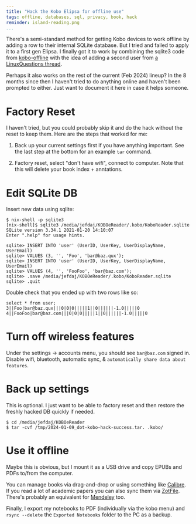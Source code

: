 ```yaml
---
title: "Hack the Kobo Elipsa for offline use"
tags: offline, databases, sql, privacy, book, hack
reminder: island-reading.png
...
```


There's a semi-standard method for getting Kobo devices to work offline by adding a row to their internal SQLite database.
But I tried and failed to apply it to a first gen Elipsa.
I finally got it to work by combining the sqlite3 code from [kobo-offline][ko]
with the idea of adding a second user from [a LinuxQuestions thread][tr].

Perhaps it also works on the rest of the current (Feb 2024) lineup?
In the 8 months since then I haven't tried to do anything online and haven't been prompted to either.
Just want to document it here in case it helps someone.

# Factory Reset

I haven't tried, but you could probably skip it and do the hack without the reset to keep them.
Here are the steps that worked for me:

1. Back up your current settings first if you have anything important.
   See the last step at the bottom for an example `tar` command.

3. Factory reset, select "don't have wifi", connect to computer.
Note that this will delete your book index + anntations.

# Edit SQLite DB

Insert new data using sqlite:

~~~{ .bash }
$ nix-shell -p sqlite3
[nix-shell]$ sqlite3 /media/jefdaj/KOBOeReader/.kobo/KoboReader.sqlite 
SQLite version 3.34.1 2021-01-20 14:10:07
Enter ".help" for usage hints.
~~~

~~~{ .sql }
sqlite> INSERT INTO 'user' (UserID, UserKey, UserDisplayName, UserEmail)
sqlite> VALUES (3, '', 'Foo', 'bar@baz.qux');
sqlite> INSERT INTO 'user' (UserID, UserKey, UserDisplayName, UserEmail)
sqlite> VALUES (4, '', 'FooFoo', 'bar@baz.com');
sqlite> .save /media/jefdaj/KOBOeReader/.kobo/KoboReader.sqlite
sqlite> .quit
~~~

Double check that you ended up with two rows like so:

~~~{ .sql }
select * from user;
3||Foo|bar@baz.qux|||0|0|0|||||1||0||||||-1.0|||||0
4||FooFoo|bar@baz.com|||0|0|0|||||1||0||||||-1.0|||||0
~~~

# Turn off wireless features

Under the settings &rarr; accounts menu, you should see `bar@baz.com` signed in.
Disable wifi, bluetooth, automatic sync, & `automatically share data about features`.

# Back up settings

This is optional.
I just want to be able to factory reset and then restore the freshly hacked DB quickly if needed.

~~~{ .bash }
$ cd /media/jefdaj/KOBOeReader
$ tar -cvf /tmp/2024-01-09_dot-kobo-hack-success.tar. .kobo/
~~~~

# Use it offline

Maybe this is obvious, but I mount it as a USB drive and copy EPUBs and PDFs to/from the computer.

You can manage books via drag-and-drop or using something like [Calibre][calibre].
If you read a lot of academic papers you can also sync them via [ZotFile][zotfile].
There's probably an equivalent for [Mendeley][mendeley] too.

Finally, I export my notebooks to PDF (individually via the kobo menu) and `rsync --delete` the `Exported Notebooks` folder to the PC as a backup.

[ko]: https://kobo-offline.virgulilla.com/
[tr]: https://www.linuxquestions.org/questions/linux-hardware-18/kobo-touch-cannot-get-past-welcome-to-kobo-4175695159/page2.html
[calibre]: https://calibre-ebook.com/
[zotfile]: https://zotfile.com/
[mendeley]: https://www.mendeley.com/
